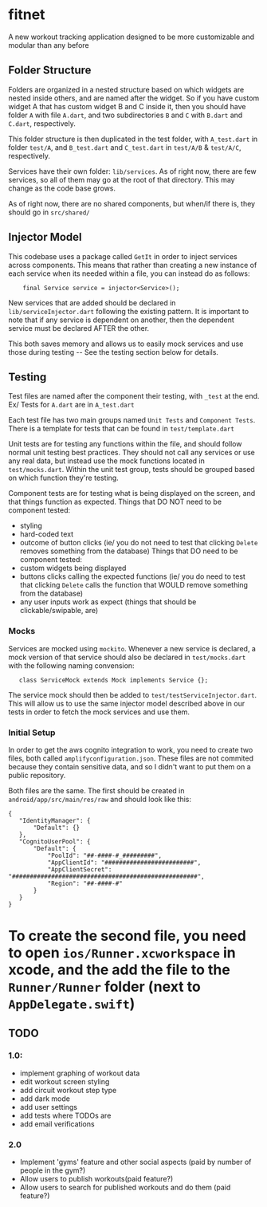 # fitnet

A new workout tracking application designed to be more customizable and modular than any before

## Folder Structure

Folders are organized in a nested structure based on which widgets are nested inside others, and are named after the widget. So if you have custom widget A that has custom widget B and C inside it, then you should have folder `A` with file `A.dart`, and two subdirectories `B` and `C` with `B.dart` and `C.dart`, respectively.

This folder structure is then duplicated in the test folder, with `A_test.dart` in folder `test/A`, and `B_test.dart` and `C_test.dart` in `test/A/B` & `test/A/C`, respectively.

Services have their own folder: `lib/services`. As of right now, there are few services, so all of them may go at the root of that directory. This may change as the code base grows.

As of right now, there are no shared components, but when/if there is, they should go in `src/shared/`

## Injector Model

This codebase uses a package called `GetIt` in order to inject services across components. This means that rather than creating a new instance of each service when its needed within a file, you can instead do as follows:
```
    final Service service = injector<Service>();
```
New services that are added should be declared in `lib/serviceInjector.dart` following the existing pattern. It is important to note that if any service is dependent on another, then the dependent service must be declared AFTER the other.

This both saves memory and allows us to easily mock services and use those during testing -- See the testing section below for details.

## Testing

Test files are named after the component their testing, with `_test` at the end. Ex/ Tests for `A.dart` are in `A_test.dart`

Each test file has two main groups named `Unit Tests` and `Component Tests`. There is a template for tests that can be found in `test/template.dart`

Unit tests are for testing any functions within the file, and should follow normal unit testing best practices. They should not call any services or use any real data, but instead use the mock functions located in `test/mocks.dart`. Within the unit test group, tests should be grouped based on which function they're testing.

Component tests are for testing what is being displayed on the screen, and that things function as expected. 
Things that DO NOT need to be component tested:
 * styling
 * hard-coded text
 * outcome of button clicks (ie/ you do not need to test that clicking `Delete` removes something from the database)
Things that DO need to be component tested:
 * custom widgets being displayed
 * buttons clicks calling the expected functions (ie/ you do need to test that clicking `Delete` calls the function that WOULD remove something from the database)
 * any user inputs work as expect (things that should be clickable/swipable, are)

 ### Mocks

 Services are mocked using `mockito`. Whenever a new service is declared, a mock version of that service should also be declared in `test/mocks.dart` with the following naming convension:
 ```
    class ServiceMock extends Mock implements Service {};
 ```
 The service mock should then be added to `test/testServiceInjector.dart`. This will allow us to use the same injector model described above in our tests in order to fetch the mock services and use them.


 ### Initial Setup
 
 In order to get the aws cognito integration to work, you need to create two files, both called `amplifyconfiguration.json`. These files are not commited because they contain sensitive data, and so I didn't want to put them on a public repository.

 Both files are the same. The first should be created in `android/app/src/main/res/raw` and should look like this:
 ```
{
    "IdentityManager": {
        "Default": {}
    },
    "CognitoUserPool": {
        "Default": {
            "PoolId": "##-####-#_#########",
            "AppClientId": "#########################",
            "AppClientSecret": "####################################################",
            "Region": "##-####-#"
        }
    }
}
```

To create the second file, you need to open `ios/Runner.xcworkspace` in xcode, and the add the file to the `Runner/Runner` folder (next to `AppDelegate.swift`)
====================================================================
## TODO

### 1.0:
 * implement graphing of workout data
 * edit workout screen styling
 * add circuit workout step type
 * add dark mode
 * add user settings
 * add tests where TODOs are
 * add email verifications
### 2.0
 * Implement 'gyms' feature and other social aspects (paid by number of people in the gym?)
 * Allow users to publish workouts(paid feature?)
 * Allow users to search for published workouts and do them (paid feature?)
